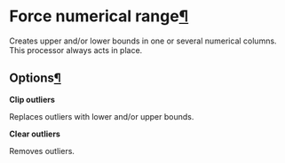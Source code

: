 Force numerical range[¶](#force-numerical-range "Permalink to this heading")
============================================================================


Creates upper and/or lower bounds in one or several numerical columns. This processor always acts in place.



Options[¶](#options "Permalink to this heading")
------------------------------------------------


**Clip outliers**


Replaces outliers with lower and/or upper bounds.


**Clear outliers**


Removes outliers.